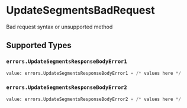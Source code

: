 # UpdateSegmentsBadRequest

Bad request syntax or unsupported method


## Supported Types

### `errors.UpdateSegmentsResponseBodyError1`

```python
value: errors.UpdateSegmentsResponseBodyError1 = /* values here */
```

### `errors.UpdateSegmentsResponseBodyError2`

```python
value: errors.UpdateSegmentsResponseBodyError2 = /* values here */
```

